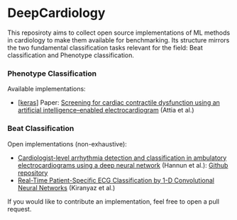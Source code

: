 # DeepCardiology

This reposiroty aims to collect open source implementations of ML methods in cardiology to make them available for benchmarking. Its structure mirrors the two fundamental classification tasks relevant for the field: Beat classification and Phenotype classification. 

### Phenotype Classification

Available implementations:
* [[keras](https://github.com/chrisby/DeepCardiology/blob/master/phenotype_classification/ventricular_dysfunction/attia_CNN_keras.py)] Paper: [Screening for cardiac contractile dysfunction using an artificial intelligence–enabled electrocardiogram](https://www.nature.com/articles/s41591-018-0240-2) (Attia et al.)

### Beat Classification

Open implementations (non-exhaustive):
* [Cardiologist-level arrhythmia detection and classification in ambulatory electrocardiograms using a deep neural network](https://www.nature.com/articles/s41591-018-0268-3) (Hannun et al.): [Github repository](https://github.com/awni/ecg)
* [Real-Time Patient-Specific ECG Classification by 1-D Convolutional Neural Networks](https://ieeexplore.ieee.org/document/7202837) (Kiranyaz et al.)

If you would like to contribute an implementation, feel free to open a pull request.
